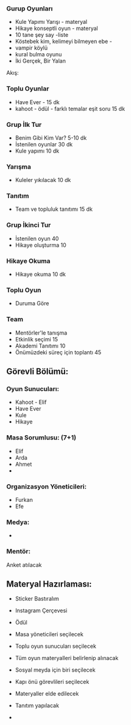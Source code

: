 ### Gurup Oyunları
- Kule Yapımı Yarışı - materyal
- Hikaye konseptli oyun - materyal
- 10 tane şey say -liste
- Köstebek kim, kelimeyi bilmeyen ebe -
- vampir köylü
- kural bulma oyunu
- İki Gerçek, Bir Yalan

Akış:
### Toplu Oyunlar
- Have Ever - 15 dk
- kahoot - ödül - farklı temalar eşit soru 15 dk
### Grup İlk Tur
- Benim Gibi Kim Var? 5-10 dk
- İstenilen oyunlar 30 dk
- Kule yapımı 10 dk
### Yarışma
- Kuleler yıkılacak 10 dk
### Tanıtım
- Team ve topluluk tanıtımı 15 dk
### Grup İkinci Tur
- İstenilen oyun 40
- Hikaye oluşturma 10
### Hikaye Okuma
- Hikaye okuma 10 dk
### Toplu Oyun
- Duruma Göre
### Team
- Mentörler'le tanışma
- Etkinlik seçimi 15
- Akademi Tanıtımı 10
- Önümüzdeki süreç için toplantı 45

## Görevli Bölümü:
### Oyun Sunucuları:
- Kahoot - Elif
- Have Ever
- Kule
- Hikaye
### Masa Sorumlusu: (7+1)
- Elif
- Arda
- Ahmet
- 
### Organizasyon Yöneticileri:
- Furkan
- Efe
### Medya:
- 
### Mentör:
Anket atılacak



## Materyal Hazırlaması:
- Sticker Bastıralım
- Instagram Çerçevesi
- Ödül

- Masa yöneticileri seçilecek
- Toplu oyun sunucuları seçilecek
- Tüm oyun materyalleri belirlenip alınacak
- Sosyal meyda için biri seçilecek
- Kapı önü görevlileri seçilecek
- Materyaller elde edilecek
- Tanıtım yapılacak
- 





